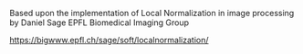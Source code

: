 Based upon the implementation of Local Normalization in image processing by Daniel Sage EPFL Biomedical Imaging Group

https://bigwww.epfl.ch/sage/soft/localnormalization/

